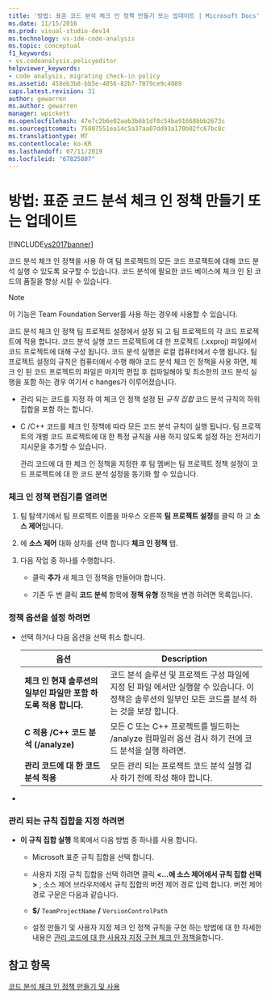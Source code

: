 ```yaml
---
title: '방법: 표준 코드 분석 체크 인 정책 만들기 또는 업데이트 | Microsoft Docs'
ms.date: 11/15/2016
ms.prod: visual-studio-dev14
ms.technology: vs-ide-code-analysis
ms.topic: conceptual
f1_keywords:
- vs.codeanalysis.policyeditor
helpviewer_keywords:
- code analysis, migrating check-in policy
ms.assetid: 458eb3b8-bb5e-4056-82b7-7079ce9c4089
caps.latest.revision: 31
author: gewarren
ms.author: gewarren
manager: wpickett
ms.openlocfilehash: 47e7c2b6e02aab3b6b1df0c54ba91668bbb2673c
ms.sourcegitcommit: 75807551ea14c5a37aa07dd93a170b02fc67bc8c
ms.translationtype: MT
ms.contentlocale: ko-KR
ms.lasthandoff: 07/11/2019
ms.locfileid: "67825807"
---
```

# <a name="how-to-create-or-update-standard-code-analysis-check-in-policies"></a>방법: 표준 코드 분석 체크 인 정책 만들기 또는 업데이트
[!INCLUDE[vs2017banner](../includes/vs2017banner.md)]

코드 분석 체크 인 정책을 사용 하 여 팀 프로젝트의 모든 코드 프로젝트에 대해 코드 분석 실행 수 있도록 요구할 수 있습니다. 코드 분석에 필요한 코드 베이스에 체크 인 된 코드의 품질을 향상 시킬 수 있습니다.  
  
> [!NOTE]
> 이 기능은 Team Foundation Server를 사용 하는 경우에 사용할 수 있습니다.  
  
 코드 분석 체크 인 정책 팀 프로젝트 설정에서 설정 되 고 팀 프로젝트의 각 코드 프로젝트에 적용 합니다. 코드 분석 실행 코드 프로젝트에 대 한 프로젝트 (.xxproj) 파일에서 코드 프로젝트에 대해 구성 됩니다. 코드 분석 실행은 로컬 컴퓨터에서 수행 됩니다. 팀 프로젝트 설정의 규칙은 컴퓨터에서 수행 해야 코드 분석 체크 인 정책을 사용 하면, 체크 인 된 코드 프로젝트의 파일은 마지막 편집 후 컴파일해야 및 최소한의 코드 분석 실행을 포함 하는 경우 여기서 c hanges가 이루어졌습니다.  
  
- 관리 되는 코드를 지정 하 여 체크 인 정책 설정 된 *규칙 집합* 코드 분석 규칙의 하위 집합을 포함 하는 합니다.  
  
- C /C++ 코드를 체크 인 정책에 따라 모든 코드 분석 규칙이 실행 됩니다. 팀 프로젝트의 개별 코드 프로젝트에 대 한 특정 규칙을 사용 하지 않도록 설정 하는 전처리기 지시문을 추가할 수 있습니다.  
  
  관리 코드에 대 한 체크 인 정책을 지정한 후 팀 멤버는 팀 프로젝트 정책 설정이 코드 프로젝트에 대 한 코드 분석 설정을 동기화 할 수 있습니다.  
  
### <a name="to-open-the-check-in-policy-editor"></a>체크 인 정책 편집기를 열려면  
  
1. 팀 탐색기에서 팀 프로젝트 이름을 마우스 오른쪽 **팀 프로젝트 설정**를 클릭 하 고 **소스 제어**입니다.  
  
2. 에 **소스 제어** 대화 상자를 선택 합니다 **체크 인 정책** 탭.  
  
3. 다음 작업 중 하나를 수행합니다.  
  
    - 클릭 **추가** 새 체크 인 정책을 만들어야 합니다.  
  
    - 기존 두 번 클릭 **코드 분석** 항목에 **정책 유형** 정책을 변경 하려면 목록입니다.  
  
### <a name="to-set-policy-options"></a>정책 옵션을 설정 하려면  
  
- 선택 하거나 다음 옵션을 선택 취소 합니다.  
  
    |옵션|Description|  
    |------------|-----------------|  
    |**체크 인 현재 솔루션의 일부인 파일만 포함 하도록 적용 합니다.**|코드 분석 솔루션 및 프로젝트 구성 파일에 지정 된 파일 에서만 실행할 수 있습니다. 이 정책은 솔루션의 일부인 모든 코드를 분석 하는 것을 보장 합니다.|  
    |**C 적용 /C++ 코드 분석 (/analyze)**|모든 C 또는 C++ 프로젝트를 빌드하는 /analyze 컴파일러 옵션 검사 하기 전에 코드 분석을 실행 하려면.|  
    |**관리 코드에 대 한 코드 분석 적용**|모든 관리 되는 프로젝트 코드 분석 실행 검사 하기 전에 작성 해야 합니다.|  
  
- 
  
### <a name="to-specify-a-managed-rule-set"></a>관리 되는 규칙 집합을 지정 하려면  
  
- **이 규칙 집합 실행** 목록에서 다음 방법 중 하나를 사용 합니다.  
  
  - Microsoft 표준 규칙 집합을 선택 합니다.  

  - 사용자 지정 규칙 집합을 선택 하려면 클릭  **\<...에 소스 제어에서 규칙 집합 선택 >** , 소스 제어 브라우저에서 규칙 집합의 버전 제어 경로 입력 합니다. 버전 제어 경로 구문은 다음과 같습니다.  

  - **$/** `TeamProjectName` **/** `VersionControlPath`  

  - 설정 만들기 및 사용자 지정 체크 인 정책 규칙을 구현 하는 방법에 대 한 자세한 내용은 [관리 코드에 대 한 사용자 지정 구현 체크 인 정책을](../code-quality/implementing-custom-code-analysis-check-in-policies-for-managed-code.md)합니다.  
  
## <a name="see-also"></a>참고 항목  
 [코드 분석 체크 인 정책 만들기 및 사용](../code-quality/creating-and-using-code-analysis-check-in-policies.md)
